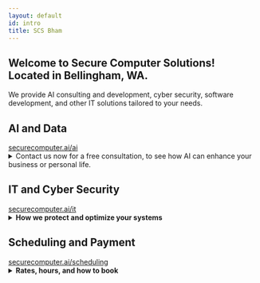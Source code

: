 ```yaml
---
layout: default
id: intro
title: SCS Bham
---
```

<div id="scroll-to" class="main-content-box"> <div class="main-content">
<h2> Welcome to Secure Computer Solutions!<br>Located in Bellingham, WA.</h2>
  <p>We provide AI consulting and development, cyber security, software development, and other IT solutions tailored to your needs.</p>
</div> </div>

<div class="main-content-box"> <div class="main-content">
  <div class="main-deets">
	<h2>AI and Data</h2>
	<a href="ai.html?doscroll=true">securecomputer.ai/ai</a><br>
  </div>
  <details class="main-deets">
    <summary class="main-summary">
	Contact us now for a free consultation, to see how AI can enhance your business or personal life.
    </summary>
    Examples of AI solutions we offer include:<br>
- Custom chatbot for your website.<br>
- Data-driven analysis for actionable insights to cut costs and improve sales.<br>
- Automation of repetitive tasks to free up your time and make work fun.<br>
- Forecasting and contrasting outcomes of various strategies, or making data-driven predictions in general.<br>
- Secure and encrypted data storage and transfer, in your hands.<br>
- Custom cloud solutions for complex and unique integrations.<br>
<br>
Whether you're optimizing workflow or building new tools, we help you leverage AI effectively, securely, and profitably.
  </details>
</div> </div>

<div class="main-content-box"> <div class="main-content">
	<div>
		<h2>IT and Cyber Security</h2>
		<a href="it.html?doscroll=true">securecomputer.ai/it</a>
	</div>
  <details class="main-deets">
    <summary class="main-summary"><strong>How we protect and optimize your systems</strong></summary>
    <br>
    We provide expert IT services across all major platforms, including software engineering, computer repair, security hardening, network setup, data recovery, and consulting. Our approach emphasizes hand-tailored solutions to unique problems, efficiency, and reliability.
  </details>
</div></div>

<div class="main-content-box"> <div class="main-content">
	<h2>Scheduling and Payment</h2>
	<a href="scheduling.html?doscroll=true">securecomputer.ai/scheduling</a>
	<details class="main-deets">
		<summary class="main-summary"><strong>Rates, hours, and how to book</strong></summary>
		<br>
		We are open 11am–5pm daily, by appointment only.
		<br><br>
		<strong>Rates:</strong>
		<ul>
			<li>$120/hr for general IT and cyber security</li>
			<li>$160/hr for AI consulting and development</li>
		</ul>
		<br>
		Larger projects can be handled by milestone-based contracts.
		<br><br>
		Pay securely at:
		<br>
		<a href="https://www.paypal.com/ncp/payment/2945BQTEQSAHW" target="_blank" rel="noopener">
			https://www.paypal.com/ncp/payment/2945BQTEQSAHW
		</a>
		<br><br>
		We intentionally avoid embedded payment buttons for a more secure experience.
	</details>
</div></div>

